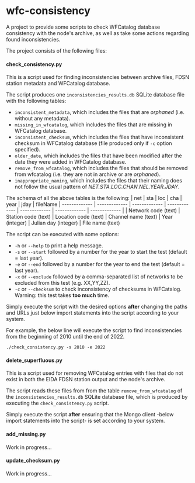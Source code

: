 # wfc-consistency
A project to provide some scripts to check WFCatalog database consistency with the node's archive, as well as take some actions regarding found inconsistencies.

The project consists of the following files:

#### check_consistency.py
This is a script used for finding inconsistencies between archive files, FDSN station metadata and WFCatalog database.

The script produces one `inconsistencies_results.db` SQLite database file with the following tables:
 - `inconsistent_metadata`, which includes the files that are *orphaned* (i.e. without any metadata).
 - `missing_in_wfcatalog`, which includes the files that are missing in WFCatalog database.
 - `inconsistent_checksum`, which includes the files that have inconsistent checksum in WFCatalog database (file produced only if `-c` option specified).
 - `older_date`, which includes the files that have been modified after the date they were added in WFCatalog database.
 - `remove_from_wfcatalog`, which includes the files that should be removed from wfcatalog (i.e. they are not in archive or are *orphaned*).
 - `inappropriate_naming`, which includes the files that their naming does not follow the usual pattern of *NET.STA.LOC.CHAN.NEL.YEAR.JDAY*.

The schema of all the above tables is the following:
| net | sta | loc | cha | year | jday | fileName
| ------------- | ------------- | ------------- | ------------- | ------------- | ------------- | ------------- |
| Network code (text) | Station code (text) | Location code (text) | Channel name (text) | Year (integer) | Julian day (integer) | File name (text)

The script can be executed with some options:
 - `-h` or `--help` to print a help message.
 - `-s` or `--start` followed by a number for the year to start the test (default = last year).
 - `-e` or `--end` followed by a number for the year to end the test (default = last year).
 - `-x` or `--exclude` followed by a comma-separated list of networks to be excluded from this test (e.g. XX,YY,ZZ).
 - `-c` or `--checksum` to check inconsistency of checksums in WFCatalog. Warning: this test takes **too much** time.

Simply execute the script with the desired options **after** changing the paths and URLs just below import statements into the script according to your system.

For example, the below line will execute the script to find inconsistencies from the beginning of 2010 until the end of 2022.

```
./check_consistency.py -s 2010 -e 2022
```

#### delete_superfluous.py
This is a script used for removing WFCatalog entries with files that do not exist in both the EIDA FDSN station output and the node's archive.

The script reads these files from from the table `remove_from_wfcatalog` of the `inconsistencies_results.db` SQLite database file, which is produced by executing the `check_consistency.py` script.

Simply execute the script **after** ensuring that the Mongo client -below import statements into the script- is set according to your system.

#### add_missing.py
Work in progress...

#### update_checksum.py
Work in progress...
